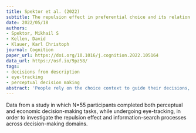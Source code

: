 ```yaml
---
title: Spektor et al. (2022)
subtitle: The repulsion effect in preferential choice and its relation to perceptual choice
date: 2022/05/18
authors:
- Spektor, Mikhail S
- Kellen, David
- Klauer, Karl Christoph
journal: Cognition
paper_url: https://doi.org/10.1016/j.cognition.2022.105164
data_url: https://osf.io/9pz58/
tags:
- decisions from description
- eye-tracking
- perceptual decision making
abstract: 'People rely on the choice context to guide their decisions, violating fundamental principles of rational choice theory and exhibiting phenomena called context effects. Recent research has uncovered that dominance relationships can both increase or decrease the choice share of the dominating option, marking the two ends of an attraction-repulsion continuum. However, empirical links between the two opposing effects are scarce and theoretical accounts are missing altogether. The present study (N = 55) used eye tracking alongside a within-subject design that contrasts a perceptual task and a preferential-choice analog in order to bridge this gap and uncover the underlying information-search processes. Although individuals differed in their perceptual and preferential choices, they generally engaged in alternative-wise comparisons and a repulsion effect was present in both conditions that became weaker the more predominant the attribute-wise comparisons were. Altogether, our study corroborates the notion that repulsion effects are a robust and general phenomenon that theoretical accounts need to take seriously.'
---
```


Data from a study in which N=55 participants completed both perceptual and economic decision-making tasks, while undergoing eye-tracking, in order to investigate the repulsion effect and information-search processes across decision-making domains.
